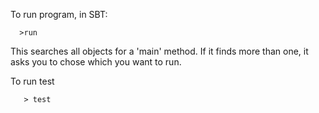 To run program, in SBT:
   
      >run        
        
  This searches all objects for a 'main' method. If it finds more than one, it asks you to chose which you want to run.

To run test
   
       > test
        
